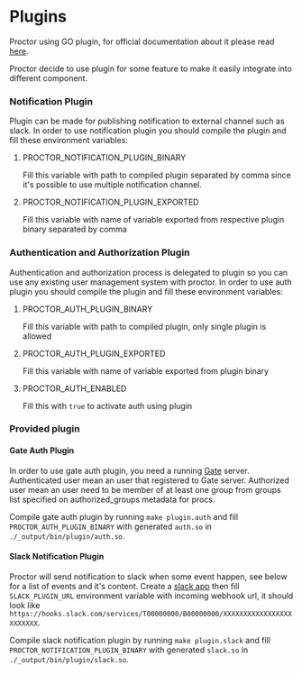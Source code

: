# Plugins

Proctor using GO plugin, for official documentation about it please read [here](https://golang.org/pkg/plugin/).

Proctor decide to use plugin for some feature to make it easily integrate into different component.

### Notification Plugin

Plugin can be made for publishing notification to external channel such as slack.
In order to use notification plugin you should compile the plugin and fill these environment variables:
  1. PROCTOR_NOTIFICATION_PLUGIN_BINARY

     Fill this variable with path to compiled plugin separated by comma since it's possible to use multiple notification channel.

  2. PROCTOR_NOTIFICATION_PLUGIN_EXPORTED
  
     Fill this variable with name of variable exported from respective plugin binary separated by comma

### Authentication and Authorization Plugin

Authentication and authorization process is delegated to plugin so you can use any existing user management system with proctor.
In order to use auth plugin you should compile the plugin and fill these environment variables:
  1. PROCTOR_AUTH_PLUGIN_BINARY

     Fill this variable with path to compiled plugin, only single plugin is allowed

  2. PROCTOR_AUTH_PLUGIN_EXPORTED
  
     Fill this variable with name of variable exported from plugin binary
  
  3. PROCTOR_AUTH_ENABLED
  
     Fill this with `true` to activate auth using plugin

### Provided plugin

#### Gate Auth Plugin

In order to use gate auth plugin, you need a running [Gate](https://github.com/gate-sso/gate) server.
Authenticated user mean an user that registered to Gate server.
Authorized user mean an user need to be member of at least one group from groups list specified on authorized_groups metadata for procs.

Compile gate auth plugin by running `make plugin.auth` and fill `PROCTOR_AUTH_PLUGIN_BINARY` with generated `auth.so` in `./_output/bin/plugin/auth.so`.



#### Slack Notification Plugin

Proctor will send notification to slack when some event happen, see below for a list of events and it's content.
Create a [slack app](https://api.slack.com/incoming-webhooks) then fill `SLACK_PLUGIN_URL` environment variable with incoming webhook url, it should look like `https://hooks.slack.com/services/T00000000/B00000000/XXXXXXXXXXXXXXXXXXXXXXXX`.

Compile slack notification plugin by running `make plugin.slack` and fill `PROCTOR_NOTIFICATION_PLUGIN_BINARY` with generated `slack.so` in `./_output/bin/plugin/slack.so`.
